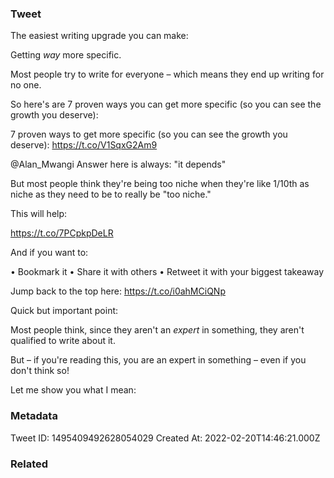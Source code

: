 ### Tweet
The easiest writing upgrade you can make:

Getting *way* more specific.

Most people try to write for everyone – which means they end up writing for no one.

So here's are 7 proven ways you can get more specific (so you can see the growth you deserve):

7 proven ways to get more specific (so you can see the growth you deserve):
https://t.co/V1SqxG2Am9

@Alan_Mwangi Answer here is always: "it depends"

But most people think they're being too niche when they're like 1/10th as niche as they need to be to really be "too niche."

This will help:

https://t.co/7PCpkpDeLR

And if you want to:

• Bookmark it
• Share it with others
• Retweet it with your biggest takeaway

Jump back to the top here:
https://t.co/i0ahMCiQNp

Quick but important point:

Most people think, since they aren't an *expert* in something, they aren't qualified to write about it.

But – if you're reading this, you are an expert in something – even if you don't think so!

Let me show you what I mean:

### Metadata
Tweet ID: 1495409492628054029
Created At: 2022-02-20T14:46:21.000Z

### Related

